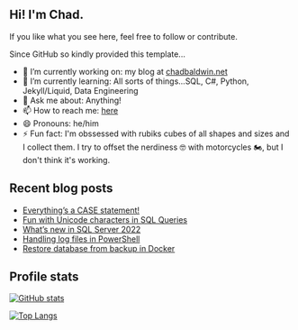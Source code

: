 ## Hi! I'm Chad.

If you like what you see here, feel free to follow or contribute.

Since GitHub so kindly provided this template...

- 🔭 I’m currently working on: my blog at [chadbaldwin.net](https://chadbaldwin.net)
- 🌱 I’m currently learning: All sorts of things...SQL, C#, Python, Jekyll/Liquid, Data Engineering
- 💬 Ask me about: Anything!
- 📫 How to reach me: [here](https://chadbaldwin.net/link)
- 😄 Pronouns: he/him
- ⚡ Fun fact: I'm obssessed with rubiks cubes of all shapes and sizes and I collect them. I try to offset the nerdiness 🤓 with motorcycles 🏍, but I don't think it's working.

## Recent blog posts

<!--START_SECTION:posts-->
* [Everything’s a CASE statement!](https://chadbaldwin.net/2024/07/30/everythings-a-case-statement.html)
* [Fun with Unicode characters in SQL Queries](https://chadbaldwin.net/2024/07/09/fun-with-unicode-in-sql-queries.html)
* [What’s new in SQL Server 2022](https://chadbaldwin.net/2022/06/02/whats-new-in-sql-server-2022.html)
* [Handling log files in PowerShell](https://chadbaldwin.net/2022/04/04/powershell-monitoring-log-files.html)
* [Restore database from backup in Docker](https://chadbaldwin.net/2021/11/04/restore-database-in-docker.html)
<!--END_SECTION:posts-->

## Profile stats

[![GitHub stats](https://github-readme-stats.vercel.app/api?username=chadbaldwin&show_icons=true&theme=transparent&include_all_commits=true)](https://github.com/anuraghazra/github-readme-stats)

[![Top Langs](https://github-readme-stats.vercel.app/api/top-langs/?username=chadbaldwin&layout=compact&theme=github_dark)](https://github.com/anuraghazra/github-readme-stats)
